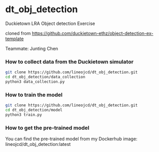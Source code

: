 # dt_obj_detection
Duckietown LRA Object detection Exercise

cloned from https://github.com/duckietown-ethz/object-detection-ex-template

Teammate: Junting Chen


### How to collect data from the Duckietown simulator
```bash
git clone https://github.com/lineojcd/dt_obj_detection.git
cd dt_obj_detection/data_collection
python3 data_collection.py
```

### How to train the model
```bash
git clone https://github.com/lineojcd/dt_obj_detection.git
cd dt_obj_detection/model
python3 train.py
```

### How to get the pre-trained model
You can find the pre-trained model from my Dockerhub image: lineojcd/dt_obj_detection:latest
